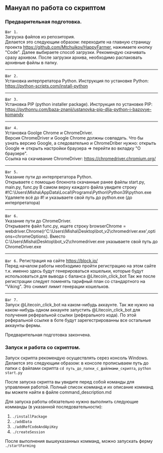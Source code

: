 ## Мануал по работа со скриптом

### Предварительная подготовка.

```Шаг 1.```  
Загрузка файлов из репозитория.  
Делается это следующим образом: переходите на главную страницу проекта https://github.com/Mtchuikov/HappyFarmer, нажимаете кнопку "Code". Далее выбираете способ загрузки. Рекомендую скачивать сразу архивом. После загрузки архива, необходимо распаковать архивные файлы в папку.

---

```Шаг 2.```  
Установка интерпретатора Python. Инструкция по установке Python: https://python-scripts.com/install-python

---

```Шаг 3.```  
Установка PIP (python installer package). Инструкция по установке PIP: https://pythonru.com/baza-znanij/ustanovka-pip-dlja-python-i-bazovye-komandy  

---

```Шаг 4.```  
Установка Goolge Chrome и ChromeDriver.   
Версия ChromeDriver и Google Chrome должны совпадать. Что бы узнать версию Google, а следовательно и ChromeDriber нужно: открыть Google => открыть настройки браузера => перейти во вкладку "О браузере".  
Ссылка на скачивание ChromeDriver: https://chromedriver.chromium.org/

---

```Шаг 5.```  
Указание пути до интерпретатора Python.  
Открываете с помощью блокнота скачанные ранее файлы start.py, main.py, func.py В самом верху каждого файла увидите строку #!C:\Users\Misha\AppData\Local\Programs\Python\Python39\python.exe Удаляете всё до #! и указываете свой путь до python.exe (до интерпретатора)

---

```Шаг 6.```  
Указание пути до ChromeDriver.  
Открываете файл func.py, ищете строку browserChrome = webdriver.Chrome(r'C:\Users\Misha\Desktop\bot_v2\chromedriver.exe',options=chromeOptions). Вместо C:\Users\Misha\Desktop\bot_v2\chromedriver.exe указываете свой путь до ChromeDriver.exe

---

```Шаг 6.``` 
Регистрация на сайте https://block.io/  
Перед началом работы необходимо пройти регистрацию на этом сайте т.к. именно здесь будут генерироваться кошельки, которые будут использоваться для вывода с баланса @Litecoin_click_bot Так же после регистрации следует поменять тарифный план со стандартного на "Viking". Это снимит лимит генерации кошельков.

---

```Шаг 7.```   
Запуск @Litecoin_click_bot на каком-нибудь аккаунте.
Так же нужно на каком-нибудь одном аккаунте запустить @Litecoin_click_bot для получения реферальной ссылки (реферального кода). По этой реферальной ссылке в боте будут зарегестрированны все остальные аккаунты фермы.


Предварительная подготовка закончена. 
  
  
### Запуск и работа со скриптом.

Запуск скрипта рекомендую осуществлять серез консоль Windows. Делается это следующим образом: в консоле прописываем путь до папки с файлами скрипта ```cd путь_до_папки_c_файлмами_скрипта```, ```python start.py```  

После запуска скрипта вы увидите перед собой команды для управления работой. Полный список комманд и их описание комманд вы можете найти в файле command_description.md  

Для запуска работы обязательно нужно выполнить следующие комманды (в указанной последовательности):  

1. ```./installPackage```  
2. ```./addData```  
3. ```./addRefCodeAndApiKey```
4. ```./createSession```

После выполнения вышеуказанных комманд, можно запускать ферму ```./startFarming```
